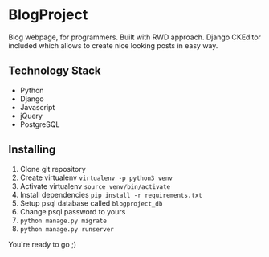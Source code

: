 # BlogProject

Blog webpage, for programmers. Built with RWD approach. Django CKEditor included which allows to create nice looking posts in easy way.

## Technology Stack
* Python
* Django
* Javascript
* jQuery
* PostgreSQL

## Installing
1. Clone git repository
2. Create virtualenv `virtualenv -p python3 venv`
3. Activate virtualenv `source venv/bin/activate`
4. Install dependencies `pip install -r requirements.txt`
5. Setup psql database called `blogproject_db`
6. Change psql password to yours 
7. `python manage.py migrate`
8. `python manage.py runserver`

You're ready to go ;)

